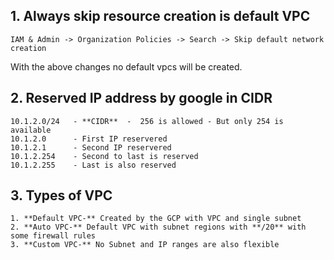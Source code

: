 ## 1. Always skip resource creation is default VPC
```
IAM & Admin -> Organization Policies -> Search -> Skip default network creation
```

With the above changes no default vpcs will be created.


## 2. Reserved IP address by google in CIDR
```
10.1.2.0/24   - **CIDR**  -  256 is allowed - But only 254 is available
10.1.2.0      - First IP reservered
10.1.2.1      - Second IP reservered
10.1.2.254    - Second to last is reserved
10.1.2.255    - Last is also reserved
```

## 3. Types of VPC
```
1. **Default VPC-** Created by the GCP with VPC and single subnet
2. **Auto VPC-** Default VPC with subnet regions with **/20** with some firewall rules
3. **Custom VPC-** No Subnet and IP ranges are also flexible
```
